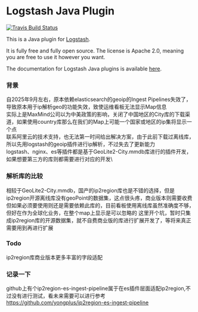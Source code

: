 # Logstash Java Plugin

[![Travis Build Status](https://travis-ci.com/logstash-plugins/logstash-filter-java_filter_example.svg)](https://travis-ci.com/logstash-plugins/logstash-filter-java_filter_example)

This is a Java plugin for [Logstash](https://github.com/elastic/logstash).

It is fully free and fully open source. The license is Apache 2.0, meaning you are free to use it however you want.

The documentation for Logstash Java plugins is available [here](https://www.elastic.co/guide/en/logstash/current/contributing-java-plugin.html).

### 背景
自2025年9月左右，原本依赖elasticsearch的geoip的Ingest Pipelines失效了，导致原本用于ip解析geo的功能失效，致使运维看板无法显示Map信息 \
实际上是MaxMind公司以为中美政策的影响，关闭了中国地区的City库的下载渠道，如果使用country库那么在我们的Map上可能一个国家或地区的ip集将显示一个点 \
联系阿里云的技术支持，也无法第一时间给出解决方案，由于此前下载过离线库，所以先用logstash的geoip插件进行ip解析，不过失去了更新能力 \
logstash、nginx、es等插件都是基于GeoLite2-City.mmdb库进行的插件开发，如果想要第三方的库则都需要进行对应的开发\
### 解析库的比较
相较于GeoLite2-City.mmdb，国产的ip2region库也是不错的选择，但是ip2region开源离线库没有geoPoint的数据集，这点很头疼，商业版本则需要收费\
但如果必须要使用则还是需要依赖此库的，目前看板使用离线库虽然准确度不够，但好在作为全球化业务，在整个map上显示是可以忽略的
这里开个坑，暂时只集成ip2region库的开源数据集，就不自费商业版的库进行扩展开发了，等将来真正需要用到再进行扩展

### Todo
ip2region库商业版本更多丰富的字段适配

### 记录一下
github上有个ip2region-es-ingest-pipeline属于在es插件层面适配ip2region,不过没有进行测试，看未来需要可以进行参考
https://github.com/yongplus/ip2region-es-ingest-pipeline